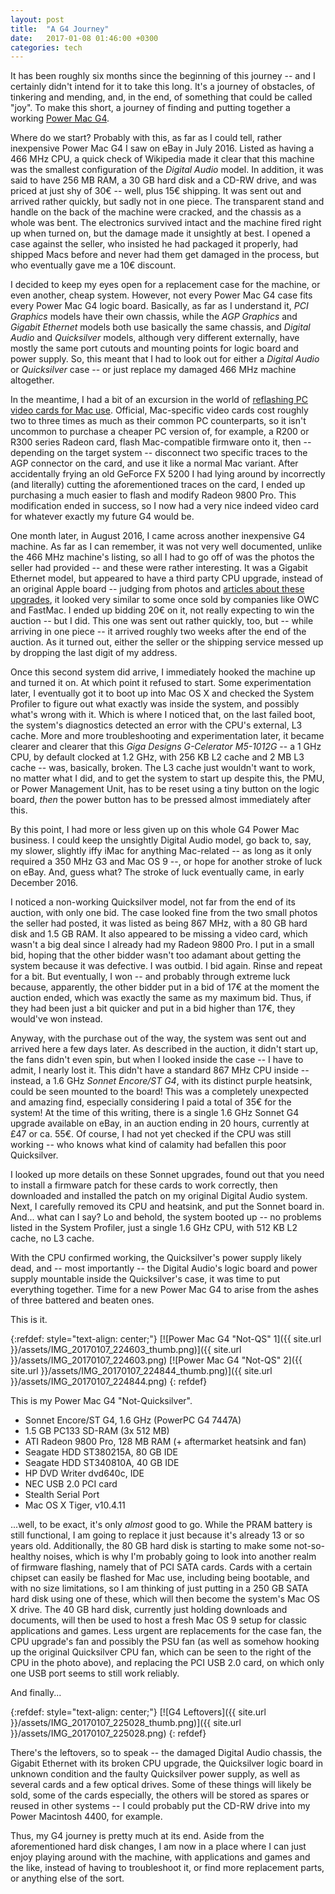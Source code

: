 ```yaml
---
layout: post
title:  "A G4 Journey"
date:   2017-01-08 01:46:00 +0300
categories: tech
---
```

It has been roughly six months since the beginning of this journey -- and I certainly didn't intend for it to take this long. It's a journey of obstacles, of tinkering and mending, and, in the end, of something that could be called "joy". To make this short, a journey of finding and putting together a working [Power Mac G4](https://en.wikipedia.org/wiki/Power_Mac_G4).

Where do we start? Probably with this, as far as I could tell, rather inexpensive Power Mac G4 I saw on eBay in July 2016. Listed as having a 466 MHz CPU, a quick check of Wikipedia made it clear that this machine was the smallest configuration of the _Digital Audio_ model. In addition, it was said to have 256 MB RAM, a 30 GB hard disk and a CD-RW drive, and was priced at just shy of 30€ -- well, plus 15€ shipping. It was sent out and arrived rather quickly, but sadly not in one piece. The transparent stand and handle on the back of the machine were cracked, and the chassis as a whole was bent. The electronics survived intact and the machine fired right up when turned on, but the damage made it unsightly at best. I opened a case against the seller, who insisted he had packaged it properly, had shipped Macs before and never had them get damaged in the process, but who eventually gave me a 10€ discount.

I decided to keep my eyes open for a replacement case for the machine, or even another, cheap system. However, not every Power Mac G4 case fits every Power Mac G4 logic board. Basically, as far as I understand it, _PCI Graphics_ models have their own chassis, while the _AGP Graphics_ and _Gigabit Ethernet_ models both use basically the same chassis, and _Digital Audio_ and _Quicksilver_ models, although very different externally, have mostly the same port cutouts and mounting points for logic board and power supply. So, this meant that I had to look out for either a _Digital Audio_ or _Quicksilver_ case -- or just replace my damaged 466 MHz machine altogether.

In the meantime, I had a bit of an excursion in the world of [reflashing PC video cards for Mac use](http://themacelite.wikidot.com/). Official, Mac-specific video cards cost roughly two to three times as much as their common PC counterparts, so it isn't uncommon to purchase a cheaper PC version of, for example, a R200 or R300 series Radeon card, flash Mac-compatible firmware onto it, then -- depending on the target system -- disconnect two specific traces to the AGP connector on the card, and use it like a normal Mac variant. After accidentally frying an old GeForce FX 5200 I had lying around by incorrectly (and literally) cutting the aforementioned traces on the card, I ended up purchasing a much easier to flash and modify Radeon 9800 Pro. This modification ended in success, so I now had a very nice indeed video card for whatever exactly my future G4 would be.

One month later, in August 2016, I came across another inexpensive G4 machine. As far as I can remember, it was not very well documented, unlike the 466 MHz machine's listing, so all I had to go off of was the photos the seller had provided -- and these were rather interesting. It was a Gigabit Ethernet model, but appeared to have a third party CPU upgrade, instead of an original Apple board -- judging from photos and [articles about these upgrades](http://beta.ivc.no/wiki/index.php/PowerMac_G4_Upgrades), it looked very similar to some once sold by companies like OWC and FastMac. I ended up bidding 20€ on it, not really expecting to win the auction -- but I did. This one was sent out rather quickly, too, but -- while arriving in one piece -- it arrived roughly two weeks after the end of the auction. As it turned out, either the seller or the shipping service messed up by dropping the last digit of my address.

Once this second system did arrive, I immediately hooked the machine up and turned it on. At which point it refused to start. Some experimentation later, I eventually got it to boot up into Mac OS X and checked the System Profiler to figure out what exactly was inside the system, and possibly what's wrong with it. Which is where I noticed that, on the last failed boot, the system's diagnostics detected an error with the CPU's external, L3 cache. More and more troubleshooting and experimentation later, it became clearer and clearer that this _Giga Designs G-Celerator M5-1012G_ -- a 1 GHz CPU, by default clocked at 1.2 GHz, with 256 KB L2 cache and 2 MB L3 cache -- was, basically, broken. The L3 cache just wouldn't want to work, no matter what I did, and to get the system to start up despite this, the PMU, or Power Management Unit, has to be reset using a tiny button on the logic board, _then_ the power button has to be pressed almost immediately after this.

By this point, I had more or less given up on this whole G4 Power Mac business. I could keep the unsightly Digital Audio model, go back to, say, my slower, slightly iffy iMac for anything Mac-related -- as long as it only required a 350 MHz G3 and Mac OS 9 --, or hope for another stroke of luck on eBay. And, guess what? The stroke of luck eventually came, in early December 2016.

I noticed a non-working Quicksilver model, not far from the end of its auction, with only one bid. The case looked fine from the two small photos the seller had posted, it was listed as being 867 MHz, with a 80 GB hard disk and 1.5 GB RAM. It also appeared to be missing a video card, which wasn't a big deal since I already had my Radeon 9800 Pro. I put in a small bid, hoping that the other bidder wasn't too adamant about getting the system because it was defective. I was outbid. I bid again. Rinse and repeat for a bit. But eventually, I won -- and probably through extreme luck because, apparently, the other bidder put in a bid of 17€ at the moment the auction ended, which was exactly the same as my maximum bid. Thus, if they had been just a bit quicker and put in a bid higher than 17€, they would've won instead.

Anyway, with the purchase out of the way, the system was sent out and arrived here a few days later. As described in the auction, it didn't start up, the fans didn't even spin, but when I looked inside the case -- I have to admit, I nearly lost it. This didn't have a standard 867 MHz CPU inside -- instead, a 1.6 GHz _Sonnet Encore/ST G4_, with its distinct purple heatsink, could be seen mounted to the board! This was a completely unexpected and amazing find, especially considering I paid a total of 35€ for the system! At the time of this writing, there is a single 1.6 GHz Sonnet G4 upgrade available on eBay, in an auction ending in 20 hours, currently at £47 or ca. 55€. Of course, I had not yet checked if the CPU was still working -- who knows what kind of calamity had befallen this poor Quicksilver.

I looked up more details on these Sonnet upgrades, found out that you need to install a firmware patch for these cards to work correctly, then downloaded and installed the patch on my original Digital Audio system. Next, I carefully removed its CPU and heatsink, and put the Sonnet board in. And... what can I say? Lo and behold, the system booted up -- no problems listed in the System Profiler, just a single 1.6 GHz CPU, with 512 KB L2 cache, no L3 cache.

With the CPU confirmed working, the Quicksilver's power supply likely dead, and -- most importantly -- the Digital Audio's logic board and power supply mountable inside the Quicksilver's case, it was time to put everything together. Time for a new Power Mac G4 to arise from the ashes of three battered and beaten ones.

This is it.

{:refdef: style="text-align: center;"}
[![Power Mac G4 "Not-QS" 1]({{ site.url }}/assets/IMG_20170107_224603_thumb.png)]({{ site.url }}/assets/IMG_20170107_224603.png)
[![Power Mac G4 "Not-QS" 2]({{ site.url }}/assets/IMG_20170107_224844_thumb.png)]({{ site.url }}/assets/IMG_20170107_224844.png)
{: refdef}

This is my Power Mac G4 "Not-Quicksilver".

- Sonnet Encore/ST G4, 1.6 GHz (PowerPC G4 7447A)
- 1.5 GB PC133 SD-RAM (3x 512 MB)
- ATI Radeon 9800 Pro, 128 MB RAM (+ aftermarket heatsink and fan)
- Seagate HDD ST380215A, 80 GB IDE
- Seagate HDD ST340810A, 40 GB IDE
- HP DVD Writer dvd640c, IDE
- NEC USB 2.0 PCI card
- Stealth Serial Port
- Mac OS X Tiger, v10.4.11

...well, to be exact, it's only _almost_ good to go. While the PRAM battery is still functional, I am going to replace it just because it's already 13 or so years old. Additionally, the 80 GB hard disk is starting to make some not-so-healthy noises, which is why I'm probably going to look into another realm of firmware flashing, namely that of PCI SATA cards. Cards with a certain chipset can easily be flashed for Mac use, including being bootable, and with no size limitations, so I am thinking of just putting in a 250 GB SATA hard disk using one of these, which will then become the system's Mac OS X drive. The 40 GB hard disk, currently just holding downloads and documents, will then be used to host a fresh Mac OS 9 setup for classic applications and games. Less urgent are replacements for the case fan, the CPU upgrade's fan and possibly the PSU fan (as well as somehow hooking up the original Quicksilver CPU fan, which can be seen to the right of the CPU in the photo above), and replacing the PCI USB 2.0 card, on which only one USB port seems to still work reliably.

And finally...

{:refdef: style="text-align: center;"}
[![G4 Leftovers]({{ site.url }}/assets/IMG_20170107_225028_thumb.png)]({{ site.url }}/assets/IMG_20170107_225028.png)
{: refdef}

There's the leftovers, so to speak -- the damaged Digital Audio chassis, the Gigabit Ethernet with its broken CPU upgrade, the Quicksilver logic board in unknown condition and the faulty Quicksilver power supply, as well as several cards and a few optical drives. Some of these things will likely be sold, some of the cards especially, the others will be stored as spares or reused in other systems -- I could probably put the CD-RW drive into my Power Macintosh 4400, for example.

Thus, my G4 journey is pretty much at its end. Aside from the aforementioned hard disk changes, I am now in a place where I can just enjoy playing around with the machine, with applications and games and the like, instead of having to troubleshoot it, or find more replacement parts, or anything else of the sort.
